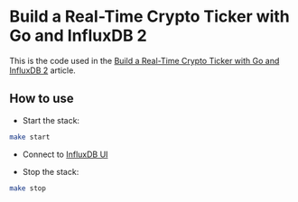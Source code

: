 # Build a Real-Time Crypto Ticker with Go and InfluxDB 2

This is the code used in the [Build a Real-Time Crypto Ticker with Go and InfluxDB 2](https://medium.com/@bquenin/build-a-real-time-crypto-ticker-with-go-and-influxdb-2-89e968c65b7e) article.

## How to use

* Start the stack:

```sh
make start
```

* Connect to [InfluxDB UI](http://localhost:8086/)

* Stop the stack:

```sh
make stop
```
